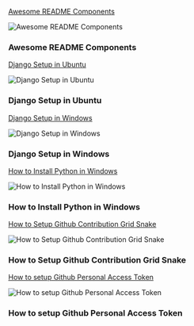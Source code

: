 <ResourceCard slots="link, image, heading" width="33%"/>

[Awesome README Components](./awesome-readme-components/)

![Awesome README Components](./awesome-readme-components/images/hero.png)

### Awesome README Components

<ResourceCard slots="link, image, heading" width="33%"/>

[Django Setup in Ubuntu](./django-setup-in-ubuntu/)

![Django Setup in Ubuntu](./django-setup-in-ubuntu/images/hero.png)

### Django Setup in Ubuntu

<ResourceCard slots="link, image, heading" width="33%"/>

[Django Setup in Windows](./django-setup-in-windows/)

![Django Setup in Windows](./django-setup-in-windows/images/hero.png)

### Django Setup in Windows

<ResourceCard slots="link, image, heading" width="33%"/>

[How to Install Python in Windows](./how-to-install-python-in-windows/)

![How to Install Python in Windows](./how-to-install-python-in-windows/images/hero.png)

### How to Install Python in Windows

<ResourceCard slots="link, image, heading" width="33%"/>

[How to Setup Github Contribution Grid Snake](./how-to-setup-github-contribution-grid-snake/)

![How to Setup Github Contribution Grid Snake](./how-to-setup-github-contribution-grid-snake/images/hero.png)

### How to Setup Github Contribution Grid Snake

<ResourceCard slots="link, image, heading" width="33%"/>

[How to setup Github Personal Access Token](./how-to-setup-github-personal-access-token/)

![How to setup Github Personal Access Token](./how-to-setup-github-personal-access-token/images/hero.png)

### How to setup Github Personal Access Token
